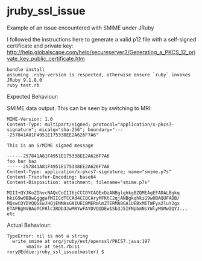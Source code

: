 # jruby_ssl_issue
Example of an issue encountered with SMIME under JRuby

I followed the instructions here to generate a valid p12 file with a self-signed certificate and private key: http://help.globalscape.com/help/secureserver3/Generating_a_PKCS_12_private_key_public_certificate.htm

```
bundle install
assuming .ruby-version is respected, otherwise ensure `ruby` invokes JRuby 9.1.8.0
ruby test.rb
```

Expected Behaviour:

SMIME data output.  This can be seen by switching to MRI:

```rory@Eddie:jruby_ssl_issue(master) $ ruby test.rb 
MIME-Version: 1.0
Content-Type: multipart/signed; protocol="application/x-pkcs7-signature"; micalg="sha-256"; boundary="----257841A81F4951E175338EE2A626F7A6"

This is an S/MIME signed message

------257841A81F4951E175338EE2A626F7A6
foo bar baz
------257841A81F4951E175338EE2A626F7A6
Content-Type: application/x-pkcs7-signature; name="smime.p7s"
Content-Transfer-Encoding: base64
Content-Disposition: attachment; filename="smime.p7s"

MIII+QYJKoZIhvcNAQcCoIII6jCCCOYCAQExDzANBglghkgBZQMEAgEFADALBgkq
hkiG9w0BBwGgggafMIICdTCCAd4CCQCAryMFKtC2qjANBgkqhkiG9w0BAQUFADB/
MQswCQYDVQQGEwJHQjENMAsGA1UECBMERmlmZTERMA8GA1UEBxMITWFya2luY2gx
ETAPBgNVBAoTCFRlc3RDb3JwMRYwFAYDVQQDEw1Sb3J5IFNpbmNsYWlyMSMwIQYJ... etc
```

Actual Behaviour:

```rory@Eddie:jruby_ssl_issue(master) $ ruby test.rb 
TypeError: nil is not a string
  write_smime at org/jruby/ext/openssl/PKCS7.java:197
       <main> at test.rb:11
rory@Eddie:jruby_ssl_issue(master) $ 
```

